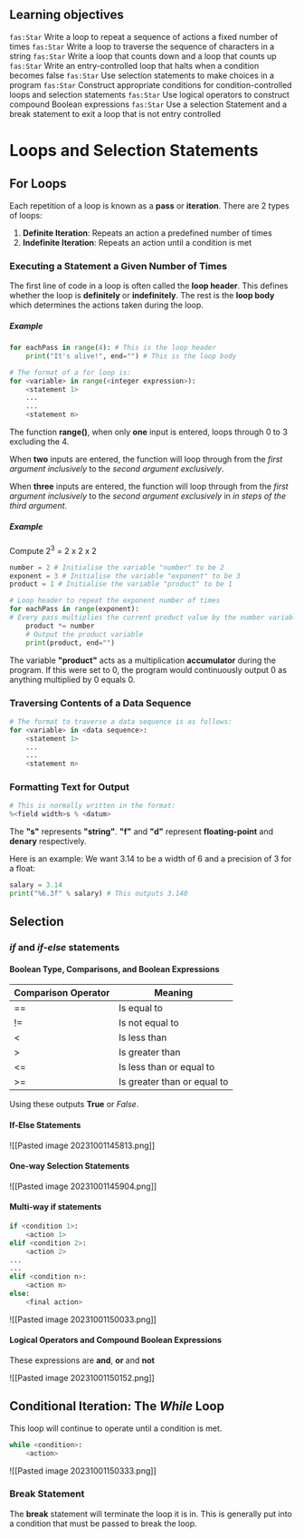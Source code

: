 ## Learning objectives
`fas:Star` Write a loop to repeat a sequence of actions a fixed number of times
`fas:Star` Write a loop to traverse the sequence of characters in a string
`fas:Star` Write a loop that counts down and a loop that counts up
`fas:Star` Write an entry-controlled loop that halts when a condition becomes false
`fas:Star` Use selection statements to make choices in a program
`fas:Star` Construct appropriate conditions for condition-controlled loops and selection statements
`fas:Star` Use logical operators to construct compound Boolean expressions
`fas:Star` Use a selection Statement and a break statement to exit a loop that is not entry controlled
# Loops and Selection Statements
## For Loops
Each repetition of a loop is known as a **pass** or **iteration**.
There are 2 types of loops:
1. **Definite Iteration**: Repeats an action a predefined number of times
2. **Indefinite Iteration**: Repeats an action until a condition is met

### Executing a Statement a Given Number of Times
The first line of code in a loop is often called the **loop header**. This defines whether the loop is **definitely** or **indefinitely**.
The rest is the **loop body** which determines the actions taken during the loop.

##### Example

```Python
for eachPass in range(4): # This is the loop header
	print("It's alive!", end="") # This is the loop body

# The format of a for loop is:
for <variable> in range(<integer expression>):
	<statement 1>
	...
	...
	<statement n>
```

The function **range()**, when only **one** input is entered, loops through 0 to 3 excluding the 4. 

When **two** inputs are entered, the function will loop through from the *first argument inclusively* to the *second argument exclusively*.

When **three** inputs are entered, the function will loop through from the *first argument inclusively* to the *second argument exclusively* in *in steps of the third argument*.
##### Example
Compute 2$^3$ = 2 x 2 x 2

``` Python
number = 2 # Initialise the variable "number" to be 2
exponent = 3 # Initialise the variable "exponent" to be 3
product = 1 # Initialise the variable "product" to be 1

# Loop header to repeat the exponent number of times
for eachPass in range(exponent):
# Every pass multiplies the current product value by the number variable and stores it
	product *= number
	# Output the product variable
	print(product, end="") 
```

The variable **"product"** acts as a multiplication **accumulator** during the program. If this were set to 0, the program would continuously output 0 as anything multiplied by 0 equals 0.

### Traversing Contents of a Data Sequence

``` Python
# The format to traverse a data sequence is as follows:
for <variable> in <data sequence>:
	<statement 1>
	...
	...
	<statement n>
```

### Formatting Text for Output
``` Python
# This is normally written in the format:
%<field width>s % <datum>
```
The **"s"** represents **"string"**. **"f"** and **"d"** represent **floating-point** and **denary** respectively.

Here is an example:
We want 3.14 to be a width of 6 and a precision of 3 for a float:
``` Python
salary = 3.14
print("%6.3f" % salary) # This outputs 3.140
```

## Selection
### *if* and *if-else* statements
#### Boolean Type, Comparisons, and Boolean Expressions

| Comparison Operator | Meaning                  |
| ------------------- | ------------------------ |
| ==                  | Is equal to              |
| !=                  | Is not equal to          |
| <                   | Is less than             |
| >                   | Is greater than          |
| <=                  | Is less than or equal to |
| >=                    |Is greater than or equal to                          |

Using these outputs **True** or *False*.

#### If-Else Statements

![[Pasted image 20231001145813.png]]

#### One-way Selection Statements

![[Pasted image 20231001145904.png]]

#### Multi-way if statements

``` Python
if <condition 1>:
	<action 1>
elif <condition 2>:
	<action 2>
...
...
elif <condition n>:
	<action n>
else:
	<final action>
```

![[Pasted image 20231001150033.png]]

#### Logical Operators and Compound Boolean Expressions
These expressions are **and**, **or** and **not**

![[Pasted image 20231001150152.png]]

## Conditional Iteration: The *While* Loop
This loop will continue to operate until a condition is met.

``` Python
while <condition>:
	<action>
```

![[Pasted image 20231001150333.png]]

### Break Statement
The **break** statement will terminate the loop it is in. This is generally put into a condition that must be passed to break the loop.